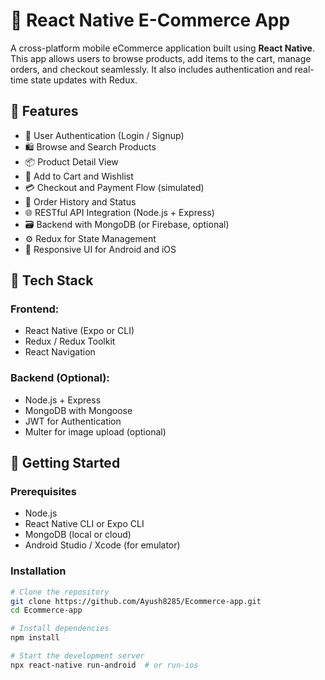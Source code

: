 # 🛒 React Native E-Commerce App

A cross-platform mobile eCommerce application built using **React Native**. This app allows users to browse products, add items to the cart, manage orders, and checkout seamlessly. It also includes authentication and real-time state updates with Redux.

## 📱 Features

- 🔐 User Authentication (Login / Signup)
- 🛍️ Browse and Search Products
- 📦 Product Detail View
- 🧺 Add to Cart and Wishlist
- 💳 Checkout and Payment Flow (simulated)
- 📜 Order History and Status
- 🌐 RESTful API Integration (Node.js + Express)
- 🗃️ Backend with MongoDB (or Firebase, optional)
- ⚙️ Redux for State Management
- 🎨 Responsive UI for Android and iOS

## 🧰 Tech Stack

### Frontend:
- React Native (Expo or CLI)
- Redux / Redux Toolkit
- React Navigation

### Backend (Optional):
- Node.js + Express
- MongoDB with Mongoose
- JWT for Authentication
- Multer for image upload (optional)

## 🚀 Getting Started

### Prerequisites

- Node.js
- React Native CLI or Expo CLI
- MongoDB (local or cloud)
- Android Studio / Xcode (for emulator)

### Installation

```bash
# Clone the repository
git clone https://github.com/Ayush8285/Ecommerce-app.git
cd Ecommerce-app

# Install dependencies
npm install

# Start the development server
npx react-native run-android  # or run-ios
